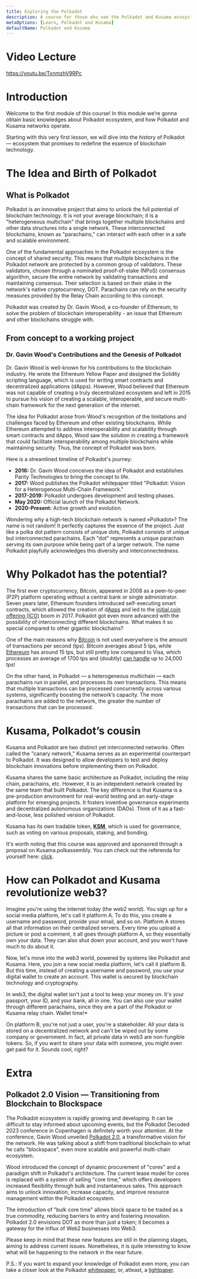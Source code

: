```yaml
---
title: Exploring the Polkadot
description: A course for those who see the Polkadot and Kusama ecosystem for the first time.
metaOptions: [Learn, Polkadot and Kusama]
defaultName: Polkadot and Kusama
---
```


# Video Lecture

https://youtu.be/TxnmzhV9RPc

# Introduction

Welcome to the first module of this course! In this module we’re gonna obtain basic knowledges about Polkadot ecosystem, and how Polkadot and Kusama networks operate.

Starting with this very first lesson, we will dive into the history of Polkadot — ecosystem that promises to redefine the essence of blockchain technology.


<Spoiler title="<h2 style='display: inline;' >Lesson 1. Exploring the Polkadot</h2>">


# **The Idea and Birth of Polkadot**

## What is Polkadot

Polkadot is an innovative project that aims to unlock the full potential of blockchain technology. It is not your average blockchain; it is a "heterogeneous multichain" that brings together multiple blockchains and other data structures into a single network. These interconnected blockchains, known as "parachains," can interact with each other in a safe and scalable environment.

One of the fundamental approaches in the Polkadot ecosystem is the concept of shared security. This means that multiple blockchains in the Polkadot network are protected by a common group of validators. These validators, chosen through a nominated proof-of-stake (NPoS) consensus algorithm, secure the entire network by validating transactions and maintaining consensus. Their selection is based on their stake in the network's native cryptocurrency, DOT. Parachains can rely on the security measures provided by the Relay Chain according to this concept.

Polkadot was created by Dr. Gavin Wood, a co-founder of Ethereum, to solve the problem of blockchain interoperability - an issue that Ethereum and other blockchains struggle with.

## From concept to a working project

### Dr. Gavin Wood's Contributions and the Genesis of Polkadot

Dr. Gavin Wood is well-known for his contributions to the blockchain industry. He wrote the Ethereum Yellow Paper and designed the Solidity scripting language, which is used for writing smart contracts and decentralized applications (dApps). However, Wood believed that Ethereum was not capable of creating a truly decentralized ecosystem and left in 2015 to pursue his vision of creating a scalable, interoperable, and secure multi-chain framework for the next generation of the internet.

The idea for Polkadot arose from Wood's recognition of the limitations and challenges faced by Ethereum and other existing blockchains. While Ethereum attempted to address interoperability and scalability through smart contracts and dApps, Wood saw the solution in creating a framework that could facilitate interoperability among multiple blockchains while maintaining security. Thus, the concept of Polkadot was born.

Here is a streamlined timeline of Polkadot's journey:

- **2016:** Dr. Gavin Wood conceives the idea of Polkadot and establishes Parity Technologies to bring the concept to life.
- **2017:** Wood publishes the Polkadot whitepaper titled "Polkadot: Vision for a Heterogenous Multi-Chain Framework."
- **2017-2019:** Polkadot undergoes development and testing phases.
- **May 2020:** Official launch of the Polkadot Network.
- **2020-Present:** Active growth and evolution.


<robo-academy-note type="note" title="Interesting fact">

Wondering why a high-tech blockchain network is named «Polkadot»? The name is not random! It perfectly captures the essence of the project. Just like a polka dot pattern consists of unique dots, Polkadot consists of unique but interconnected parachains. Each "dot" represents a unique parachain serving its own purpose while being part of a larger network. The name Polkadot playfully acknowledges this diversity and interconnectedness.

</robo-academy-note>

# Why Polkadot has the potential?

The first ever cryptocurrency, Bitcoin, appeared in 2008 as a peer-to-peer (P2P) platform operating without a central bank or single administrator. Seven years later, Ethereum founders introduced self-executing smart contracts, which allowed the creation of d[Apps](https://academy.binance.com/en/articles/what-are-decentralized-applications-dapps) and led to the [initial coin offering (ICO)](https://academy.binance.com/en/articles/what-is-an-ico) boom in 2017. Polkadot got even more advanced with the possibility of interconnecting different blockchains. What makes it so special compared to other gigantic blockchains?

One of the main reasons why [Bitcoin](https://blockchair.com/bitcoin) is not used everywhere is the amount of transactions per second (tps). Bitcoin averages about 5 tps, while [Ethereum](https://blockchair.com/ethereum) has around 15 tps, but still pretty low compared to Visa, which processes an average of 1700 tps and (doubtly) [can handle](https://www.researchgate.net/figure/BITCOIN-AND-ETHEREUM-VS-VISA-AND-PAYPAL-TRANSACTIONS-PER-SECOND_tbl2_330585021) up to 24,000 tps!

On the other hand, in Polkadot — a heterogeneous multichain — each parachains run in parallel, and processes its own transactions. This means that multiple transactions can be processed concurrently across various systems, significantly boosting the network’s capacity. The more parachains are added to the network, the greater the number of transactions that can be processed.

# Kusama, Polkadot’s cousin

Kusama and Polkadot are two distinct yet interconnected networks. Often called the "canary network," Kusama serves as an experimental counterpart to Polkadot. It was designed to allow developers to test and deploy blockchain innovations before implementing them on Polkadot.

Kusama shares the same basic architecture as Polkadot, including the relay chain, parachains, etc. However, it is an independent network created by the same team that built Polkadot. The key difference is that Kusama is a pre-production environment for real-world testing and an early-stage platform for emerging projects. It fosters inventive governance experiments and decentralized autonomous organizations (DAOs). Think of it as a fast-and-loose, less polished version of Polkadot.

Kusama has its own tradable token, **[KSM](https://coinmarketcap.com/currencies/kusama/)**, which is used for governance, such as voting on various proposals, staking, and bonding. 

It's worth noting that this course was approved and sponsored through a proposal on Kusama.polkassembly. You can check out the referenda for yourself here: [click](https://kusama.polkassembly.io/referenda/150).

# How can Polkadot and Kusama revolutionize web3?

Imagine you're using the internet today (the web2 world). You sign up for a social media platform, let's call it platform A. To do this, you create a username and password, provide your email, and so on. Platform A stores all that information on their centralized servers. Every time you upload a picture or post a comment, it all goes through platform A, so they essentially own your data. They can also shut down your account, and you won't have much to do about it.

Now, let's move into the web3 world, powered by systems like Polkadot and Kusama. Here, you join a new social media platform, let's call it platform B. But this time, instead of creating a username and password, you use your digital wallet to create an account. This wallet is secured by blockchain technology and cryptography.

<robo-academy-note type="note">

In web3, the digital wallet isn't just a tool to keep your money on. It's your passport, your ID, and your bank, all in one. You can also use your wallet through different parachains, since they are a part of the Polkadot or Kusama relay chain. Wallet time!*

</robo-academy-note> 

On platform B, you're not just a user, you're a stakeholder. All your data is stored on a decentralized network and can't be wiped out by some company or government. In fact, all private data in web3 are non-fungible tokens. So, if you want to share your data with someone, you might even get paid for it. Sounds cool, right?

# Extra

## **Polkadot 2.0 Vision — Transitioning from Blockchain to Blockspace**

The Polkadot ecosystem is rapidly growing and developing. It can be difficult to stay informed about upcoming events, but the Polkadot Decoded 2023 conference in Copenhagen is definitely worth your attention. At the conference, Gavin Wood unveiled [Polkadot 2.0](https://polkadotters.medium.com/gavin-wood-unveils-the-next-era-of-polkadot-at-decoded-2023-transitioning-from-blockchain-to-4610774fd741), a transformative vision for the network. He was talking about a shift from traditional blockchain to what he calls "blockspace", even more scalable and powerful multi-chain ecosystem.

Wood introduced the concept of dynamic procurement of "cores" and a paradigm shift in Polkadot's architecture. The current lease model for cores is replaced with a system of selling "core time," which offers developers increased flexibility through bulk and instantaneous sales. This approach aims to unlock innovation, increase capacity, and improve resource management within the Polkadot ecosystem.

The introduction of "bulk core time" allows block space to be traded as a true commodity, reducing barriers to entry and fostering innovation. Polkadot 2.0 envisions DOT as more than just a token; it becomes a gateway for the influx of Web2 businesses into Web3.

Please keep in mind that these new features are still in the planning stages, aiming to address current issues. Nonetheless, it is quite interesting to know what will be happening to the network in the near future.

P.S.: If you want to expand your knowledge of Polkadot even more, you can take a closer look at the Polkadot [whitepaper](https://polkadot.network/whitepaper/), or, atleast, a [lightpaper](https://polkadot.network/whitepaper/).

</Spoiler>

<Spoiler title="<h2 style='display: inline;' >Theory: Test</h2>">

<QuizBlock 
quizUrl="https://faas-fra1-afec6ce7.doserverless.co/api/v1/web/fn-18e93402-1ffe-47e8-be1d-e28a6ac871f1/default/Quiz"
quizId="question1.1"
/>  

<QuizBlock 
quizUrl="https://faas-fra1-afec6ce7.doserverless.co/api/v1/web/fn-18e93402-1ffe-47e8-be1d-e28a6ac871f1/default/Quiz"
quizId="question1.2"
/>

<QuizBlock 
quizUrl="https://faas-fra1-afec6ce7.doserverless.co/api/v1/web/fn-18e93402-1ffe-47e8-be1d-e28a6ac871f1/default/Quiz"
quizId="question1.3"
/>

</Spoiler>

<FeedbackBlock 
formUrl="https://faas-fra1-afec6ce7.doserverless.co/api/v1/web/fn-18e93402-1ffe-47e8-be1d-e28a6ac871f1/default/Feedback"
lessonLabel="intro-to-polkadot"
/>